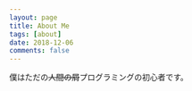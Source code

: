 ```yaml
---
layout: page
title: About Me
tags: [about]
date: 2018-12-06
comments: false
---
```


僕はただの~~人間の屑~~プログラミングの初心者です。
